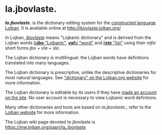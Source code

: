 # la.jbovlaste.
**_la.jbovlaste._** is the dictionary editing system for the [constructed language Lojban](http://lojban.org/). It is available online at http://jbovlaste.lojban.org/

In Lojban, [_jbovlaste_](http://jbovlaste.lojban.org/lookup.pl?Form=lookup.pl2&Database=*&Query=jbovlaste) means "Lojbanic dictionary" and is derived from the Lojban words [_lo**jbo**_ "Lojbanic"](http://jbovlaste.lojban.org/lookup.pl?Form=lookup.pl2&Database=*&Query=lojbo), [_**val**si_ "word"](http://jbovlaste.lojban.org/lookup.pl?Form=lookup.pl2&Database=*&Query=valsi) and [_li**ste**_ "list"](http://jbovlaste.lojban.org/lookup.pl?Form=lookup.pl2&Database=*&Query=liste) using their _rafsi_ short forms _jbo_ + _vla_ + _ste_.

The Lojban dictionary is multilingual: the Lojban words have definitions translated into many languages.

The Lojban dictionary is prescriptive, unlike the descriptive dictionaries for most natural languages. See ["dictionary" on the Lojban.org website](https://mw.lojban.org/papri/dictionary) for more information.

The Lojban dictionary is editable by its users if they have [made an account on the site](http://jbovlaste.lojban.org/newaccount.html). No user account is necessary to view Lojbanic word definitons.

Many other dictionaries and tools are based on _la.jbovlaste._; refer to the [Lojban website](http://lojban.org/) for more information.

The Lojban wiki page devoted to jbovlaste is https://mw.lojban.org/papri/la_jbovlaste
